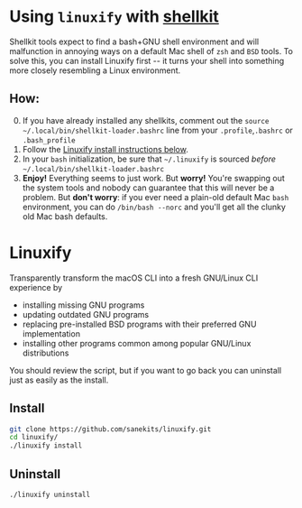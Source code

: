 # Using `linuxify` with [shellkit](https://github.com/sanekits/shellkit-pm#setup)

Shellkit tools expect to find a bash+GNU shell environment and will malfunction in annoying ways on a default Mac shell of `zsh` and `BSD` tools.   To solve this, you can install Linuxify first -- it turns your shell into something more closely resembling a Linux environment.

## How:
0. If you have already installed any shellkits, comment out the `source ~/.local/bin/shellkit-loader.bashrc` line from your `.profile`,`.bashrc` or `.bash_profile`
1. Follow the [Linuxify install instructions below](#install).
2. In your `bash` initialization, be sure that `~/.linuxify` is sourced *before* `~/.local/bin/shellkit-loader.bashrc`
3. **Enjoy!**  Everything seems to just work.  But  **worry!**  You're swapping out the system tools and nobody can guarantee that this will never be a problem.   But **don't worry**: if you ever need a plain-old default Mac `bash` environment, you can do `/bin/bash --norc` and you'll get all the clunky old Mac bash defaults.


# Linuxify

Transparently transform the macOS CLI into a fresh GNU/Linux CLI experience by

- installing missing GNU programs
- updating outdated GNU programs
- replacing pre-installed BSD programs with their preferred GNU implementation
- installing other programs common among popular GNU/Linux distributions

You should review the script, but if you want to go back you can uninstall just
as easily as the install.

## Install

```bash
git clone https://github.com/sanekits/linuxify.git
cd linuxify/
./linuxify install
```

## Uninstall

```bash
./linuxify uninstall
```
